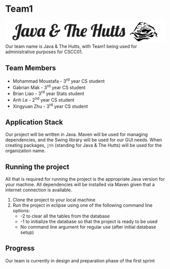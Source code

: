 # Team1
![alt text](logo.png "Team 1 Logo")
Our team name is Java & The Hutts, with Team1 being used for administrative purposes for CSCC01.

## Team Members
* Mohammad Moustafa - 3<sup>rd</sup> year CS student
* Gabrian Mak - 3<sup>rd</sup> year CS student
* Brian Liao - 3<sup>rd</sup> year Stats student
* Anh Le - 2<sup>nd</sup> year CS student
* Xingyuan Zhu - 3<sup>rd</sup> year CS student


## Application Stack
Our project will be written in Java. Maven will be used for managing dependencies, and the Swing library will be used for our GUI needs. When creating packages, `jth` (standing for Java & The Hutts) will be used for the organization name.

## Running the project
All that is required for running the project is the appropriate Java version for your machine. All dependencies will be installed via Maven given that a internet connection is available.

1. Clone the project to your local machine
2. Run the project in eclipse using one of the following command line options:
	* -2 to clear all the tables from the database
	* -1 to initialize the database so that the project is ready to be used
	* No command line argument for regular use (after initial database setup)

## Progress
Our team is currently in design and preparation phase of the first sprint
